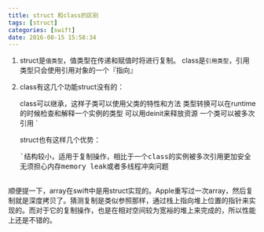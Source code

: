 ```yaml
---
title: struct 和class的区别
tags: [struct]
categories: [swift]
date: 2016-08-15 15:58:34
---
```


1.  struct是`值类型`，值类型在传递和赋值时将进行复制。
class是`引用类型`，引用类型只会使用引用对象的一个『指向』</p>
2.  class有这几个功能struct没有的：

    class可以继承，这样子类可以使用父类的特性和方法
    类型转换可以在runtime的时候检查和解释一个实例的类型
    可以用deinit来释放资源
    一个类可以被多次引用
    `</pre>

    <p>struct也有这样几个优势：

    <pre>`结构较小，适用于复制操作，相比于一个class的实例被多次引用更加安全
    无须担心内存memory leak或者多线程冲突问题

顺便提一下，array在swift中是用struct实现的。Apple重写过一次array，然后复制就是深度拷贝了。猜测复制是类似参照那样，通过栈上指向堆上位置的指针来实现的。而对于它的复制操作，也是在相对空间较为宽裕的堆上来完成的，所以性能上还是不错的。